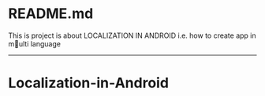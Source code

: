 ﻿# README.md
 This is  project is about LOCALIZATION IN ANDROID i.e. how to create app in multi language


----------


# Localization-in-Android

